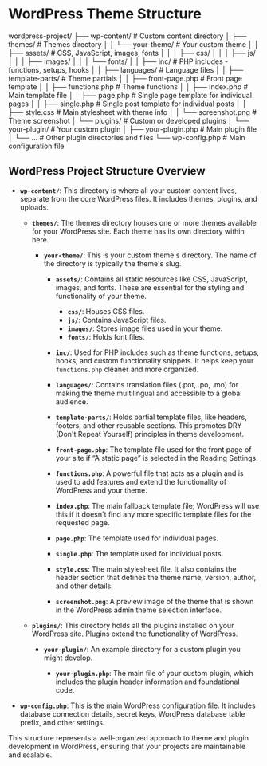 # WordPress Theme Structure

wordpress-project/
├── wp-content/                   # Custom content directory
│   ├── themes/                   # Themes directory
│   │   └── your-theme/           # Your custom theme
│   │       ├── assets/           # CSS, JavaScript, images, fonts
│   │       │   ├── css/
│   │       │   ├── js/
│   │       │   ├── images/
│   │       │   └── fonts/
│   │       ├── inc/              # PHP includes - functions, setups, hooks
│   │       ├── languages/        # Language files
│   │       ├── template-parts/   # Theme partials
│   │       ├── front-page.php    # Front page template
│   │       ├── functions.php     # Theme functions
│   │       ├── index.php         # Main template file
│   │       ├── page.php          # Single page template for individual pages
│   │       ├── single.php        # Single post template for individual posts
│   │       ├── style.css         # Main stylesheet with theme info
│   │       └── screenshot.png    # Theme screenshot
│   └── plugins/                  # Custom or developed plugins
│       └── your-plugin/          # Your custom plugin
│           ├── your-plugin.php   # Main plugin file
│           └── ...               # Other plugin directories and files
└── wp-config.php                 # Main configuration file

## WordPress Project Structure Overview

- **`wp-content/`**: This directory is where all your custom content lives, separate from the core WordPress files. It includes themes, plugins, and uploads.

  - **`themes/`**: The themes directory houses one or more themes available for your WordPress site. Each theme has its own directory within here.
  
    - **`your-theme/`**: This is your custom theme's directory. The name of the directory is typically the theme's slug.

      - **`assets/`**: Contains all static resources like CSS, JavaScript, images, and fonts. These are essential for the styling and functionality of your theme.
        - **`css/`**: Houses CSS files.
        - **`js/`**: Contains JavaScript files.
        - **`images/`**: Stores image files used in your theme.
        - **`fonts/`**: Holds font files.

      - **`inc/`**: Used for PHP includes such as theme functions, setups, hooks, and custom functionality snippets. It helps keep your `functions.php` cleaner and more organized.

      - **`languages/`**: Contains translation files (.pot, .po, .mo) for making the theme multilingual and accessible to a global audience.

      - **`template-parts/`**: Holds partial template files, like headers, footers, and other reusable sections. This promotes DRY (Don't Repeat Yourself) principles in theme development.

      - **`front-page.php`**: The template file used for the front page of your site if “A static page” is selected in the Reading Settings.

      - **`functions.php`**: A powerful file that acts as a plugin and is used to add features and extend the functionality of WordPress and your theme.

      - **`index.php`**: The main fallback template file; WordPress will use this if it doesn't find any more specific template files for the requested page.

      - **`page.php`**: The template used for individual pages.

      - **`single.php`**: The template used for individual posts.

      - **`style.css`**: The main stylesheet file. It also contains the header section that defines the theme name, version, author, and other details.

      - **`screenshot.png`**: A preview image of the theme that is shown in the WordPress admin theme selection interface.

  - **`plugins/`**: This directory holds all the plugins installed on your WordPress site. Plugins extend the functionality of WordPress.

    - **`your-plugin/`**: An example directory for a custom plugin you might develop.

      - **`your-plugin.php`**: The main file of your custom plugin, which includes the plugin header information and foundational code.

- **`wp-config.php`**: This is the main WordPress configuration file. It includes database connection details, secret keys, WordPress database table prefix, and other settings.

This structure represents a well-organized approach to theme and plugin development in WordPress, ensuring that your projects are maintainable and scalable.
